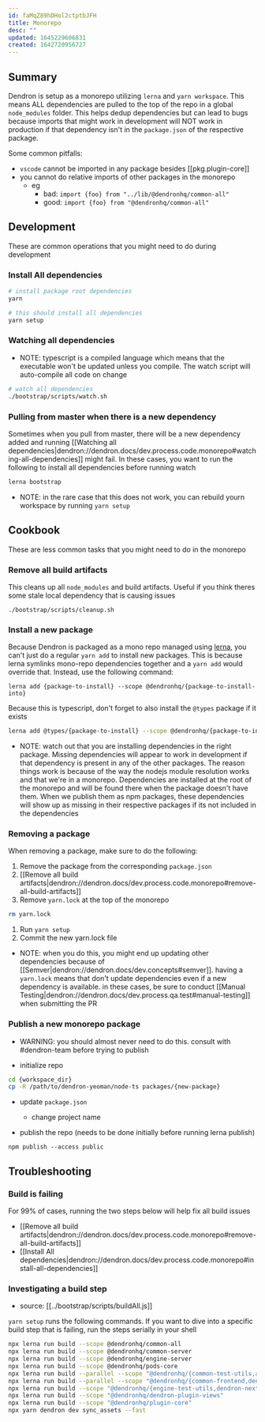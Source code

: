 ```yaml
---
id: faMqZ89hDHol2ctptbJFH
title: Monorepo
desc: ""
updated: 1645229606831
created: 1642720956727
---
```


## Summary

Dendron is setup as a monorepo utilizing `lerna` and `yarn workspace`.
This means ALL dependencies are pulled to the top of the repo in a global `node_modules` folder.
This helps dedup dependencies but can lead to bugs because imports that might work in development will NOT work in production if that dependency isn't in the `package.json` of the respective package.

Some common pitfalls:

- `vscode` cannot be imported in any package besides [[pkg.plugin-core]]
- you cannot do relative imports of other packages in the monorepo
  - eg
    - bad: `import {foo} from "../lib/@dendronhq/common-all"`
    - good: `import {foo} from "@dendronhq/common-all"`

## Development

These are common operations that you might need to do during development

### Install All dependencies

```bash
# install package root dependencies
yarn

# this should install all dependencies
yarn setup
```

### Watching all dependencies

- NOTE: typescript is a compiled language which means that the executable won't be updated unless you compile. The watch script will auto-compile all code on change

```sh
# watch all dependencies
./bootstrap/scripts/watch.sh
```

### Pulling from master when there is a new dependency

Sometimes when you pull from master, there will be a new dependency added and running [[Watching all dependencies|dendron://dendron.docs/dev.process.code.monorepo#watching-all-dependencies]] might fail.
In these cases, you want to run the following to install all dependencies before running watch

```sh
lerna bootstrap
```

- NOTE: in the rare case that this does not work, you can rebuild yourn workspace by running `yarn setup`

## Cookbook

These are less common tasks that you might need to do in the monorepo

### Remove all build artifacts

This cleans up all `node_modules` and build artifacts. Useful if you think theres some stale local dependency that is causing issues

```
./bootstrap/scripts/cleanup.sh
```

### Install a new package

Because Dendron is packaged as a mono repo managed using [lerna](https://github.com/lerna/lerna), you can't just do a regular `yarn add` to install new packages. This is because lerna symlinks mono-repo dependencies together and a `yarn add` would override that. Instead, use the following command:

```
lerna add {package-to-install} --scope @dendronhq/{package-to-install-into}
```

Because this is typescript, don't forget to also install the `@types` package if it exists

```bash
lerna add @types/{package-to-install} --scope @dendronhq/{package-to-install-into}
```

- NOTE: watch out that you are installing dependencies in the right package. Missing dependencies will appear to work in development if that dependency is present in any of the other packages. The reason things work is because of the way the nodejs module resolution works and that we're in a monorepo. Dependencies are installed at the root of the monorepo and will be found there when the package doesn't have them. When we publish them as npm packages, these dependencies will show up as missing in their respective packages if its not included in the dependencies

### Removing a package

When removing a package, make sure to do the following:

1. Remove the package from the corresponding `package.json`
1. [[Remove all build artifacts|dendron://dendron.docs/dev.process.code.monorepo#remove-all-build-artifacts]]
1. Remove `yarn.lock` at the top of the monorepo

```sh
rm yarn.lock
```

1. Run `yarn setup`
1. Commit the new yarn.lock file

- NOTE: when you do this, you might end up updating other dependencies because of [[Semver|dendron://dendron.docs/dev.concepts#semver]]. having a `yarn.lock` means that don't update dependencies even if a new dependency is available. in these cases, be sure to conduct [[Manual Testing|dendron://dendron.docs/dev.process.qa.test#manual-testing]] when submitting the PR

### Publish a new monorepo package

- WARNING: you should almost never need to do this. consult with #dendron-team before trying to publish

- initialize repo

```bash
cd {workspace_dir}
cp -R /path/to/dendron-yeoman/node-ts packages/{new-package}
```

- update `package.json`

  - change project name

- publish the repo (needs to be done initially before running lerna publish)

```
npm publish --access public
```

## Troubleshooting

### Build is failing

For 99% of cases, running the two steps below will help fix all build issues

- [[Remove all build artifacts|dendron://dendron.docs/dev.process.code.monorepo#remove-all-build-artifacts]]
- [[Install All dependencies|dendron://dendron.docs/dev.process.code.monorepo#install-all-dependencies]]

### Investigating a build step

- source: [[../bootstrap/scripts/buildAll.js]]

`yarn setup` runs the following commands. If you want to dive into a specific build step that is failing, run the steps serially in your shell

```sh
npx lerna run build --scope @dendronhq/common-all
npx lerna run build --scope @dendronhq/common-server
npx lerna run build --scope @dendronhq/engine-server
npx lerna run build --scope @dendronhq/pods-core
npx lerna run build --parallel --scope "@dendronhq/{common-test-utils,api-server,common-assets}"
npx lerna run build --parallel --scope "@dendronhq/{common-frontend,dendron-cli}"
npx lerna run build --scope "@dendronhq/{engine-test-utils,dendron-next-server}"
npx lerna run build --scope "@dendronhq/dendron-plugin-views"
npx lerna run build --scope "@dendronhq/plugin-core"
npx yarn dendron dev sync_assets --fast
```
